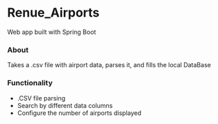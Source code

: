 # Renue_Airports

Web app built with Spring Boot


<h3>About</h3>
Takes a .csv file with airport data, parses it, and fills the local DataBase
</br>
<h3>Functionality</h3>
<ul>
  <li>.CSV file parsing</li>
  <li>Search by different data columns</li>
  <li>Configure the number of airports displayed</li>
</ul>

